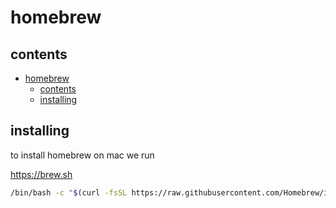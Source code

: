 # homebrew

## contents

- [homebrew](#homebrew)
  - [contents](#contents)
  - [installing](#installing)

## installing

to install homebrew on mac we run

https://brew.sh

```bash
/bin/bash -c "$(curl -fsSL https://raw.githubusercontent.com/Homebrew/install/HEAD/install.sh)"
```

